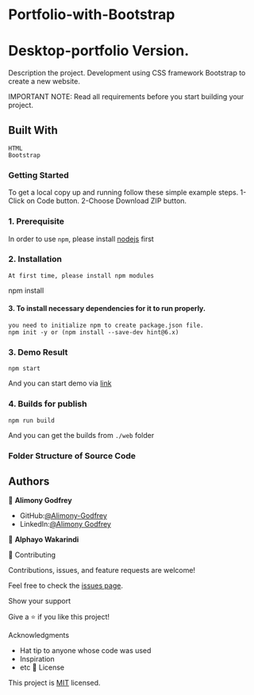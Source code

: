 # Portfolio-with-Bootstrap

# Desktop-portfolio Version.

Description the project.
Development using CSS framework Bootstrap to create a new website.

IMPORTANT NOTE: Read all requirements before you start building your project.

## Built With
```
HTML
Bootstrap
```
### Getting Started

To get a local copy up and running follow these simple example steps. 1-Click on Code button. 2-Choose Download ZIP button.

### 1. Prerequisite

In order to use `npm`, please install [nodejs](https://nodejs.org/en/download/) first

### 2. Installation

```
At first time, please install npm modules
```

npm install

#### 3. To install necessary dependencies for it to run properly.

```
you need to initialize npm to create package.json file.
npm init -y or (npm install --save-dev hint@6.x)
```

### 3. Demo Result

```
npm start
```

And you can start demo via [link](https://godfrey-alimony.github.io/Desktop-Portfolio-Version/)

### 4. Builds for publish

```
npm run build

```

And you can get the builds from `./web` folder

### Folder Structure of Source Code

## Authors

👤 **Alimony Godfrey**
- GitHub:[@Alimony-Godfrey](https://github.com/Godfrey-Alimony)
- LinkedIn:[@Alimony Godfrey](https://www.linkedin.com/in/alimony-godfrey-8aba3136)

👤 **Alphayo Wakarindi**


🤝 Contributing

Contributions, issues, and feature requests are welcome!

Feel free to check the [issues page](../../issues/).

Show your support

Give a ⭐️ if you like this project!

Acknowledgments

- Hat tip to anyone whose code was used
- Inspiration
- etc
  📝 License

This project is [MIT](./MIT.md) licensed.

```

```
